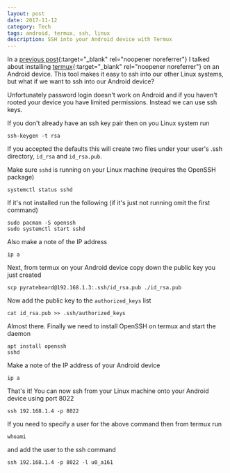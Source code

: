 ```yaml
---
layout: post
date: 2017-11-12
category: Tech
tags: android, termux, ssh, linux
description: SSH into your Android device with Termux
---
```


In a [previous post](/log/2017/06/termux-on-android){:target="_blank" rel="noopener noreferrer"} I talked about installing [termux](https://termux.com){:target="_blank" rel="noopener noreferrer"} on an Android device. This tool makes it easy to ssh into our other Linux systems, but what if we want to ssh into our Android device?

Unfortunately password login doesn't work on Android and if you haven't rooted your device you have limited permissions. Instead we can use ssh keys.

If you don't already have an ssh key pair then on you Linux system run
```
ssh-keygen -t rsa
```

If you accepted the defaults this will create two files under your user's .ssh directory, `id_rsa` and `id_rsa.pub`.

Make sure `sshd` is running on your Linux machine (requires the OpenSSH package)
```
systemctl status sshd
```

If it's not installed run the following (if it's just not running omit the first command)
```
sudo pacman -S openssh
sudo systemctl start sshd
```

Also make a note of the IP address 
```
ip a
```

Next, from termux on your Android device copy down the public key you just created
```
scp pyratebeard@192.168.1.3:.ssh/id_rsa.pub ./id_rsa.pub
```

Now add the public key to the `authorized_keys` list
```
cat id_rsa.pub >> .ssh/authorized_keys
```

Almost there. Finally we need to install OpenSSH on termux and start the daemon
```
apt install openssh
sshd
```

Make a note of the IP address of your Android device
```
ip a
```

That's it! You can now ssh from your Linux machine onto your Android device using port 8022
```
ssh 192.168.1.4 -p 8022
```

If you need to specify a user for the above command then from termux run
```
whoami
```
and add the user to the ssh command
```
ssh 192.168.1.4 -p 8022 -l u0_a161
```


